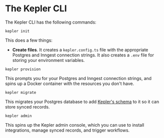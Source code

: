 # The Kepler CLI

The Kepler CLI has the following commands:

`kepler init`

This does a few things:
- **Create files**. It creates a `kepler.config.ts` file with the appropriate Postgres and Inngest connection strings. It also creates a `.env` file for storing your environment variables.

`kepler provision`

This prompts you for your Postgres and Inngest connection strings, and spins up a Docker container with the resources you don't have.

`kepler migrate`

This migrates your Postgres database to add [Kepler's schema](./db-storage.md) to it so it can store synced records. 

`kepler admin`

This spins up the Kepler admin console, which you can use to install integrations, manage synced records, and trigger workflows.
